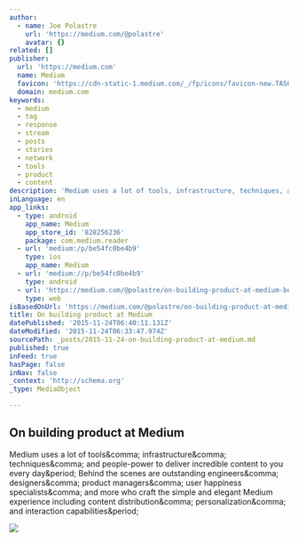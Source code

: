 ```yaml
---
author:
  - name: Joe Polastre
    url: 'https://medium.com/@polastre'
    avatar: {}
related: []
publisher:
  url: 'https://medium.com'
  name: Medium
  favicon: 'https://cdn-static-1.medium.com/_/fp/icons/favicon-new.TAS6uQ-Y7kcKgi0xjcYHXw.ico'
  domain: medium.com
keywords:
  - medium
  - tag
  - response
  - stream
  - posts
  - stories
  - network
  - tools
  - product
  - content
description: 'Medium uses a lot of tools, infrastructure, techniques, and people-power to deliver incredible content to you every day. Behind the scenes are outstanding engineers, designers, product managers, user happiness specialists, and more who craft the simple and elegant Medium experience including content distribution, personalization, and interaction capabilities.'
inLanguage: en
app_links:
  - type: android
    app_name: Medium
    app_store_id: '828256236'
    package: com.medium.reader
  - url: 'medium:/p/be54fc0be4b9'
    type: ios
    app_name: Medium
  - url: 'medium://p/be54fc0be4b9'
    type: android
  - url: 'https://medium.com/@polastre/on-building-product-at-medium-be54fc0be4b9'
    type: web
isBasedOnUrl: 'https://medium.com/@polastre/on-building-product-at-medium-be54fc0be4b9#.hkwb98noy'
title: On building product at Medium
datePublished: '2015-11-24T06:40:11.131Z'
dateModified: '2015-11-24T06:33:47.974Z'
sourcePath: _posts/2015-11-24-on-building-product-at-medium.md
published: true
inFeed: true
hasPage: false
inNav: false
_context: 'http://schema.org'
_type: MediaObject

---
```

<article style=""><h1>On building product at Medium</h1><p>Medium uses a lot of tools&amp;comma; infrastructure&amp;comma; techniques&amp;comma; and people-power to deliver incredible content to you every day&amp;period; Behind the scenes are outstanding engineers&amp;comma; designers&amp;comma; product managers&amp;comma; user happiness specialists&amp;comma; and more who craft the simple and elegant Medium experience including content distribution&amp;comma; personalization&amp;comma; and interaction capabilities&amp;period;</p><img src="https://cdn-images-2.medium.com/max/800/1*mD4gKh0UIrr7S9sppLHf3Q.png" /></article>